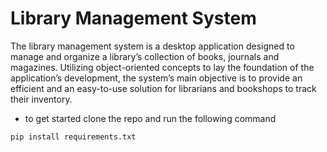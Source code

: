 # Library Management System
The library management system is a desktop
application designed to manage and organize a library’s collection of
books, journals and magazines. Utilizing object-oriented concepts to lay the foundation of the
application’s development, the system’s main objective is to provide
an efficient and an easy-to-use solution for librarians and bookshops
to track their inventory.

* to get started clone the repo and run the following command
```shell
pip install requirements.txt
```
